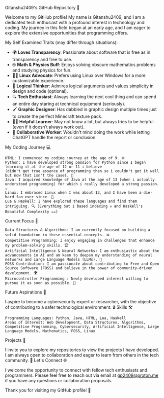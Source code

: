 Gitanshu2409's GitHub Repository 🚀

Welcome to my GitHub profile! My name is Gitanshu2409, and I am a dedicated tech enthusiast with a profound interest in technology and coding. My journey in this field began at an early age, and I am eager to explore the extensive opportunities that programming offers.

My Self Examined Traits (may differ through situations):

- 🌍 **Loves Transparency**: Passionate about software that is free as in transparency and free to use.
- 🤓 **Math & Physics Buff**: Enjoys solving obscure mathematics problems and studying physics for fun.
- 🤵‍♂️ **Linux Advocate**: Prefers using Linux over Windows for a more customizable experience.
- 🧠 **Logical Thinker**: Admires logical arguments and values simplicity in design and code (optional).
- 🔍 **Tech Enthusiast**: Always learning the next cool thing and can spend an entire day staring at technical equipment (seriously).
- 🖌️ **Graphic Designer**: Has dabbled in graphic design multiple times just to create the perfect Minecraft texture pack.
- 🤷‍♂️ **Helpful Learner**: May not know a lot, but always tries to be helpful (even if it doesn’t always work out).
- 🤖 **Collaborative Worker**: Wouldn't mind doing the work while letting ChatGPT handle the report or conclusion.

    
My Coding Journey 💻

    HTML: I commenced my coding journey at the age of 9. 🌐
    Python: I have developed strong passion for Python since I began learning it at the age of 12 or 11 i believe 
    (didn't get true essence of programming then so i couldn't get it well but now that isn't the case). 🐍
    Java: I acquired knowledge of Java at the age of 13 (when i actually understood programming) for which i really developed a strong passion. ☕
    Linux: I embraced Linux when I was about 13, and I have been a die-hard fan ever since. 🐧
    Lua & Haskell: I have explored these languages and find them intriguing. 🔍 (Everything but 1 based indexing ☠️ and Haskell's Beautiful Complexity ☠️☠️)

Current Focus 🎯

    Data Structures & Algorithms: I am currently focused on building a solid foundation in these essential concepts. 📊
    Competitive Programming: I enjoy engaging in challenges that enhance my problem-solving skills. 🏆
    Artificial Intelligence & Neural Networks: I am enthusiastic about the advancements in AI and am keen to deepen my understanding of neural networks and Large Language Models (LLMs). 🤖
    FOSS Contribution: I am passionate about contributing to Free and Open Source Software (FOSS) and believe in the power of community-driven development. 🌍
    Microcontroller Programming : Newly developed interest willing to pursue it as soon as possible. 🔌

Future Aspirations 🌟

I aspire to become a cybersecurity expert or researcher, with the objective of contributing to a safer technological environment. 🔒
Skills 🛠️

    Programming Languages: Python, Java, HTML, Lua, Haskell
    Areas of Interest: Web Development, Data Structures, Algorithms, Competitive Programming, Cybersecurity, Artificial Intelligence, Large Language Models, Mathematics, FOSS, Linux

Projects 📁

I invite you to explore my repositories to view the projects I have developed. I am always open to collaboration and eager to learn from others in the tech community. 🤝
Let's Connect 🌐

I welcome the opportunity to connect with fellow tech enthusiasts and programmers. Please feel free to reach out via email at gp2409@proton.me if you have any questions or collaboration proposals.

Thank you for visiting my GitHub profile! 🙌
